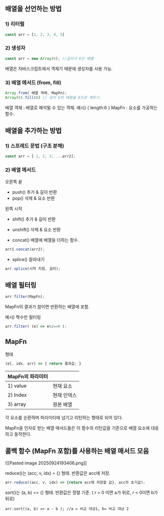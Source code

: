 ## 배열을 선언하는 방법

### 1) 리터럴
```js
const arr = [1, 2, 3, 4, 5]
```
### 2) 생성자
```js
const arr = new Array(6); //길이가 6인 배열
```
배열은 자바스크립트에서 객체기 때문에 생성자를 사용 가능.

### 3) 배열 메서드 (from, fill)
```js
Array.from( 배열 객체, MapFn);
Array(6).fill(0) // 길이 6의 배열을 0으로 채우기.
```

배열 객체 : 배열로 해석될 수 있는 객체. 예시) { length:6 }
MapFn : 요소를 가공하는 함수.

## 배열을 추가하는 방법

### 1) 스프레드 문법 (구조 분해)

```js
const arr = [ 1, 2, 3, ...arr2];
```

### 2) 배열 메서드

오른쪽 끝
- push() 추가 & 길이 반환
- pop() 삭제 & 요소 반환
  
왼쪽 시작
- shift() 추가 & 길이 반환
- unshift() 삭제 & 요소 반환
  
- concat() 배열에 배열을 더하는 함수. 
```js
arr1.concat(arr2);
```
  
- splice() 잘라내기
```js
arr.splice(시작 지점, 길이);
```

## 배열 필터링

```js
arr.filter(MapFn);
```
MapFn의 결과가 참이면 반환하는 배열에 포함.

예시) 짝수만 필터링
```js
arr.filter( (e) => e%2==0 );
```

## MapFn

형태
```js
(el, idx, arr) => { return 결과값; }
```

| MapFn의 파라미터 |        |
| ----------- | ------ |
| 1) value    | 현재 요소  |
| 2) Index    | 현재 인덱스 |
| 3) array    | 원본 배열  |
 각 요소를 순환하며 파라미터에 넘기고 리턴하는 형태로 되어 있다.

MapFn을 인자로 받는 배열 매서드들은 이 함수의 리턴값을 기준으로 배열 요소에 대응하고 동작한다.

## 콜백 함수 (MapFn 포함)를 사용하는 배열 매서드 모음

![[Pasted image 20250924193406.png]]

reduce()는 (acc, v, idx) = {} 형태.
반환값은 acc에 저장.
```js
arr.reduce((acc, v, idx) => {return acc에 저장할 값}, acc의 초기값);
```

sort()는 (a, b) => {} 형태.
반환값은 정렬 기준. ( r > 0 이면 a가 뒤로, r < 0이면 b가 뒤로)

```
arr.sort((a, b) => a - b ); //a = 비교 대상1, b= 비교 대상 2
```

